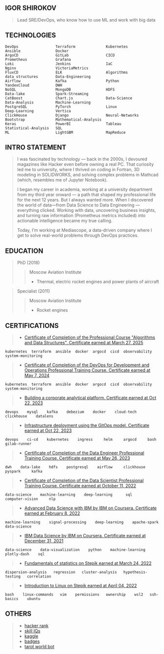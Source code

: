 ## IGOR SHIROKOV

> Lead SRE/DevOps, who know how to use ML and work with big data

## TECHNOLOGIES

    DevOps                 Terraform              Kubernetes             Ansible                Docker                 
    ArgoCD                 GitLab                 CICD                   Prometheus             Grafana                
    Loki                   Jenkins                IaC                    Nginx                  VictoriaMetrics        
    FluxCD                 ELK                    Algorithms             data structures        Data-Engineering       
    Airflow                Kafka                  Python                 YandexCloud            DWH                    
    NoSQL                  MongoDB                HDFS                   Data-lake              Spark-Streaming        
    CatBoost               Chart.js               Data-Science           Data-Analysis          Machine-Learning       
    PostgreSQL             PyTorch                Linux                  Deep-Learning          Vertica                
    ClickHouse             Django                 Neural-Networks        Bootstrap              Mathematical-Analysis  
    Keras                  PowerBI                Tableau                Statistical-Analysis   SQL                    
    ML                     LightGBM               MapReduce              

## INTRO STATEMENT

> I was fascinated by technology — back in the 2000s, I devoured magazines like Hacker even before owning a real PC. That curiosity led me to university, where I thrived on coding in Fortran, 3D modeling in SOLIDWORKS, and solving complex problems in Mathcad (which, resembles me of Jupyter Notebook).
> 
> I began my career in academia, working at a university department from my third year onward — a path that shaped my professional life for the next 12 years. But I always wanted more. When I discovered the world of data—from Data Science to Data Engineering — everything clicked. Working with data, uncovering business insights, and turning raw information (Prometheus metrics included) into actionable intelligence became my true calling.
> 
> Today, I’m working at Mediascope, a data-driven company where I get to solve real-world problems through DevOps practices.

## EDUCATION

> PhD (2018)
>> Moscow Aviation Institute
>> * Thermal, electric rocket engines and power plants of aircraft

> Specialist (2011)
>> Moscow Aviation Institute
>> * Rocket engines

## CERTIFICATIONS

> * [Certificate of Completion of the Professional Course "Algorithms and Data Structures". Certificate earned at March 27, 2025](https://disk.yandex.ru/i/4MlJNJwRdKBYCQ)
    
    kubernetes  terraform  ansible  docker  argocd  cicd  observability  system-monitoring

> * [Certificate of Completion of the DevOps for Development and Operations Professional Training Course. Certificate earned at May 7, 2024](https://disk.yandex.ru/i/eQzNuePG6qFLqQ)
    
    kubernetes  terraform  ansible  docker  argocd  cicd  observability  system-monitoring

> * [Building a corporate analytical platform. Certificate earned at Oct 22, 2023](https://disk.yandex.ru/i/vM50Gb0RBsBV9w)
    
    devops    mysql    kafka    debezium    docker    cloud-tech    clickhouse    datalens

> * [Infrastructure deployment using the GitOps model. Certificate earned at Oct 22, 2023](https://disk.yandex.ru/i/bmnQ93UF92eovQ)
    
    devops    ci-cd    kubernetes    ingress     helm     argocd     bash     gilab-runner

> * [Certificate of Completion of the Data Engineer Professional Training Course. Certificate earned at May 26, 2023](https://disk.yandex.ru/i/xscI6hf5QhWj3g)
    
    dwh    data-lake    hdfs    postgresql    airflow     clickhouse     pyspark     kafka

> * [Certificate of Completion of the Data Scientist Professional Training Course. Certificate earned at October 11, 2022](https://disk.yandex.ru/i/U9dBo55xGPU1Rw)
    
    data-science    machine-learning    deep-learning      sql     computer-vision     nlp

> * [Advanced Data Science with IBM by IBM on Coursera. Certificate earned at February 8, 2022](https://coursera.org/share/786097aa73e892c6bef06d12b74059db)
    
    machine-learning    signal-processing    deep-learning    apache-spark    data-science
    
> * [IBM Data Science by IBM on Coursera. Certificate earned at December 31, 2021](https://coursera.org/share/37873ff936bce6ddadef2d4f6b36bdcb)
    
    data-science    data-visualization    python    machine-learning    plotly-dash    sql
    
> * [Fundamentals of statistics on Stepik earned at March 24, 2022](https://stepik.org/cert/1447548)
    
    dispersion-analysis   regression   cluster-analysis   hypothesis-testing   correlation

> * [Introduction to Linux on Stepik earned at April 04, 2022](https://stepik.org/cert/1462921)
    
    bash    linux-commands   vim    permissions   ownership    wsl2   ssh-basics    ubuntu

## OTHERS
> * [hacker rank](https://www.hackerrank.com/Igor_Shirokov)
> * [skill IQs](https://app.pluralsight.com/profile/igor-shirokov)
> * [kaggle](https://www.kaggle.com/igorshirokov/competitions?tab=active)
> * [badges](https://www.credly.com/users/igor-shirokov)
> * [tarot world bot](https://t.me/tarot_world_bot)
